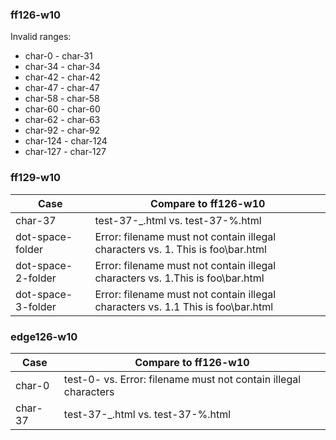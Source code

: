 ### ff126-w10
Invalid ranges:
* char-0 - char-31
* char-34 - char-34
* char-42 - char-42
* char-47 - char-47
* char-58 - char-58
* char-60 - char-60
* char-62 - char-63
* char-92 - char-92
* char-124 - char-124
* char-127 - char-127
### ff129-w10
| Case               | Compare to ff126-w10                                                             |
| ------------------ | -------------------------------------------------------------------------------- |
| char-37            | test-37-_.html vs. test-37-%.html                                                |
| dot-space-folder   | Error: filename must not contain illegal characters vs. 1. This is foo\bar.html  |
| dot-space-2-folder | Error: filename must not contain illegal characters vs. 1.This is foo\bar.html   |
| dot-space-3-folder | Error: filename must not contain illegal characters vs. 1.1 This is foo\bar.html |
### edge126-w10
| Case    | Compare to ff126-w10                                            |
| ------- | --------------------------------------------------------------- |
| char-0  | test-0- vs. Error: filename must not contain illegal characters |
| char-37 | test-37-_.html vs. test-37-%.html                               |